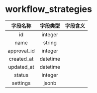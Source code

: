 # workflow_strategies

| 字段名称 | 字段类型 | 字段含义 |
| :-----: | :-----: | :-----: 
| id | integer |  |
| name | string |  |
| approval_id | integer |  |
| created_at | datetime |  |
| updated_at | datetime |  |
| status | integer |  |
| settings | jsonb |  |

